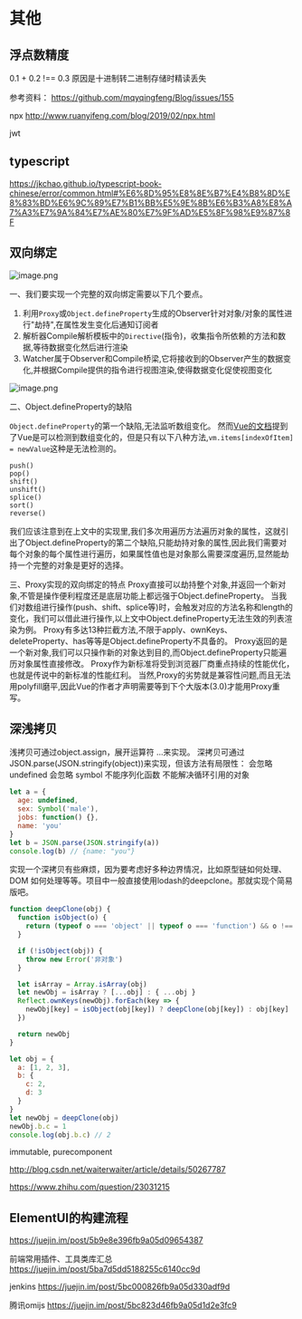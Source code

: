 # 其他

## 浮点数精度
0.1 + 0.2 !== 0.3
原因是十进制转二进制存储时精读丢失

参考资料：
https://github.com/mqyqingfeng/Blog/issues/155


npx
http://www.ruanyifeng.com/blog/2019/02/npx.html

jwt

## typescript
https://jkchao.github.io/typescript-book-chinese/error/common.html#%E6%8D%95%E8%8E%B7%E4%B8%8D%E8%83%BD%E6%9C%89%E7%B1%BB%E5%9E%8B%E6%B3%A8%E8%A7%A3%E7%9A%84%E7%AE%80%E7%9F%AD%E5%8F%98%E9%87%8F

## 双向绑定
![image.png](https://upload-images.jianshu.io/upload_images/4266102-0562075ab3a271df.png?imageMogr2/auto-orient/strip%7CimageView2/2/w/1240)

一、我们要实现一个完整的双向绑定需要以下几个要点。

1.  利用`Proxy`或`Object.defineProperty`生成的Observer针对对象/对象的属性进行"劫持",在属性发生变化后通知订阅者
2.  解析器Compile解析模板中的`Directive`(指令)，收集指令所依赖的方法和数据,等待数据变化然后进行渲染
3.  Watcher属于Observer和Compile桥梁,它将接收到的Observer产生的数据变化,并根据Compile提供的指令进行视图渲染,使得数据变化促使视图变化

![image.png](https://upload-images.jianshu.io/upload_images/4266102-2885cd020da0b7df.png?imageMogr2/auto-orient/strip%7CimageView2/2/w/1240)


二、Object.defineProperty的缺陷

`Object.defineProperty`的第一个缺陷,无法监听数组变化。 然而[Vue的文档](https://link.juejin.im?target=https%3A%2F%2Fcn.vuejs.org%2Fv2%2Fguide%2Flist.html%23%25E6%2595%25B0%25E7%25BB%2584%25E6%259B%25B4%25E6%2596%25B0%25E6%25A3%2580%25E6%25B5%258B)提到了Vue是可以检测到数组变化的，但是只有以下八种方法,`vm.items[indexOfItem] = newValue`这种是无法检测的。

```
push()
pop()
shift()
unshift()
splice()
sort()
reverse()
```
我们应该注意到在上文中的实现里,我们多次用遍历方法遍历对象的属性，这就引出了Object.defineProperty的第二个缺陷,只能劫持对象的属性,因此我们需要对每个对象的每个属性进行遍历，如果属性值也是对象那么需要深度遍历,显然能劫持一个完整的对象是更好的选择。

三、Proxy实现的双向绑定的特点
Proxy直接可以劫持整个对象,并返回一个新对象,不管是操作便利程度还是底层功能上都远强于Object.defineProperty。
当我们对数组进行操作(push、shift、splice等)时，会触发对应的方法名称和length的变化，我们可以借此进行操作,以上文中Object.defineProperty无法生效的列表渲染为例。
Proxy有多达13种拦截方法,不限于apply、ownKeys、deleteProperty、has等等是Object.defineProperty不具备的。
Proxy返回的是一个新对象,我们可以只操作新的对象达到目的,而Object.defineProperty只能遍历对象属性直接修改。
Proxy作为新标准将受到浏览器厂商重点持续的性能优化，也就是传说中的新标准的性能红利。
当然,Proxy的劣势就是兼容性问题,而且无法用polyfill磨平,因此Vue的作者才声明需要等到下个大版本(3.0)才能用Proxy重写。

## 深浅拷贝
浅拷贝可通过object.assign，展开运算符 ...来实现。
深拷贝可通过JSON.parse(JSON.stringify(object))来实现，但该方法有局限性：
会忽略 undefined
会忽略 symbol
不能序列化函数
不能解决循环引用的对象
```js
let a = {
  age: undefined,
  sex: Symbol('male'),
  jobs: function() {},
  name: 'you'
}
let b = JSON.parse(JSON.stringify(a))
console.log(b) // {name: "you"}
```
实现一个深拷贝有些麻烦，因为要考虑好多种边界情况，比如原型链如何处理、DOM 如何处理等等。项目中一般直接使用lodash的deepclone。那就实现个简易版吧。
```js
function deepClone(obj) {
  function isObject(o) {
    return (typeof o === 'object' || typeof o === 'function') && o !== null
  }

  if (!isObject(obj)) {
    throw new Error('非对象')
  }

  let isArray = Array.isArray(obj)
  let newObj = isArray ? [...obj] : { ...obj }
  Reflect.ownKeys(newObj).forEach(key => {
    newObj[key] = isObject(obj[key]) ? deepClone(obj[key]) : obj[key]
  })

  return newObj
}

let obj = {
  a: [1, 2, 3],
  b: {
    c: 2,
    d: 3
  }
}
let newObj = deepClone(obj)
newObj.b.c = 1
console.log(obj.b.c) // 2
```

immutable, purecomponent

http://blog.csdn.net/waiterwaiter/article/details/50267787

https://www.zhihu.com/question/23031215

<!-- ## 找出数组重复项
   假设var arr = ['aaa', 'aaa', 'aaa', 'aaa', 'aaa', 'bbb', 'bbb', 'bbb', 'ccc', 'ccc']
       var length = arr.length
       var positions = []
       var getIndex = (n) => {
          if (n > length-1) {   // 超出列表长度，无须继续
            return
          } else if (n === length-1) {  // 等于列表长度，即最后一项
            positions.push(length-1)
          } else {  // 递归求取m+1到最后一位中，lastIndex的位置
            var m = arr.lastIndexOf(arr[n])
            positions.push(m)
            getIndex(m+1)
          }
        }
        getIndex(0)
        console.log(positions)     //  [4, 7, 9]

var itemTimes = {}
if (positions.length === 1) {  // 只有一项
   itemTimes = {arr[0]: 1}
} else {
for (i=positions.length-1; i>0; i--) {  // 第二到最后一项
itemTimes = {...itemTimes, arr[positions[i]]: positions[i]-positions[i-1]}
}
itemTimes = {...itemTimes, arr[0]: positions[0]+1}  // 第一项

其他方法有：正则等

参考资料：
http://www.jb51.net/article/86017.htm -->





## ElementUI的构建流程
https://juejin.im/post/5b9e8e396fb9a05d09654387

<!-- ## interview
https://juejin.im/post/5ba34e54e51d450e5162789b -->


前端常用插件、工具类库汇总
https://juejin.im/post/5ba7d5dd5188255c6140cc9d

jenkins
https://juejin.im/post/5bc000826fb9a05d330adf9d

腾讯omijs
https://juejin.im/post/5bc823d46fb9a05d1d2e3fc9
